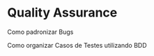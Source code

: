 # Quality Assurance

<p>Como padronizar Bugs</p>
<p>Como organizar Casos de Testes utilizando BDD</p>